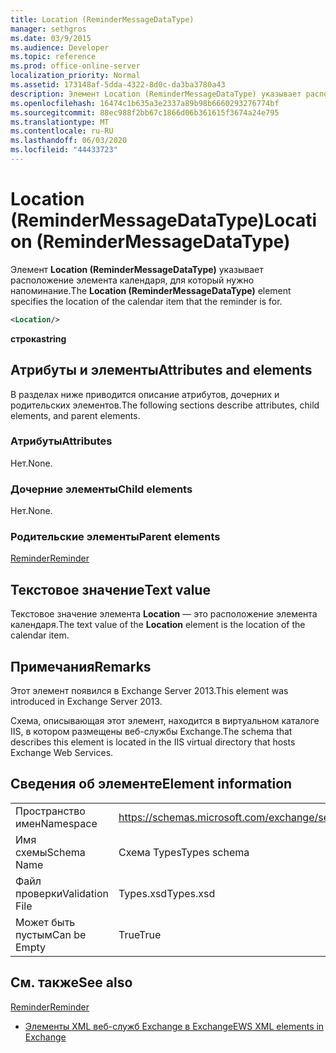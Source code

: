 ```yaml
---
title: Location (ReminderMessageDataType)
manager: sethgros
ms.date: 03/9/2015
ms.audience: Developer
ms.topic: reference
ms.prod: office-online-server
localization_priority: Normal
ms.assetid: 173148af-5dda-4322-8d0c-da3ba3780a43
description: Элемент Location (ReminderMessageDataType) указывает расположение элемента календаря, для который нужно напоминание.
ms.openlocfilehash: 16474c1b635a3e2337a89b98b6660293276774bf
ms.sourcegitcommit: 88ec988f2bb67c1866d06b361615f3674a24e795
ms.translationtype: MT
ms.contentlocale: ru-RU
ms.lasthandoff: 06/03/2020
ms.locfileid: "44433723"
---
```

# <a name="location-remindermessagedatatype"></a><span data-ttu-id="88aa8-103">Location (ReminderMessageDataType)</span><span class="sxs-lookup"><span data-stu-id="88aa8-103">Location (ReminderMessageDataType)</span></span>

<span data-ttu-id="88aa8-104">Элемент **Location (ReminderMessageDataType)** указывает расположение элемента календаря, для который нужно напоминание.</span><span class="sxs-lookup"><span data-stu-id="88aa8-104">The **Location (ReminderMessageDataType)** element specifies the location of the calendar item that the reminder is for.</span></span> 
  
```xml
<Location/>
```

 <span data-ttu-id="88aa8-105">**строка**</span><span class="sxs-lookup"><span data-stu-id="88aa8-105">**string**</span></span>
## <a name="attributes-and-elements"></a><span data-ttu-id="88aa8-106">Атрибуты и элементы</span><span class="sxs-lookup"><span data-stu-id="88aa8-106">Attributes and elements</span></span>

<span data-ttu-id="88aa8-107">В разделах ниже приводится описание атрибутов, дочерних и родительских элементов.</span><span class="sxs-lookup"><span data-stu-id="88aa8-107">The following sections describe attributes, child elements, and parent elements.</span></span>
  
### <a name="attributes"></a><span data-ttu-id="88aa8-108">Атрибуты</span><span class="sxs-lookup"><span data-stu-id="88aa8-108">Attributes</span></span>

<span data-ttu-id="88aa8-109">Нет.</span><span class="sxs-lookup"><span data-stu-id="88aa8-109">None.</span></span>
  
### <a name="child-elements"></a><span data-ttu-id="88aa8-110">Дочерние элементы</span><span class="sxs-lookup"><span data-stu-id="88aa8-110">Child elements</span></span>

<span data-ttu-id="88aa8-111">Нет.</span><span class="sxs-lookup"><span data-stu-id="88aa8-111">None.</span></span>
  
### <a name="parent-elements"></a><span data-ttu-id="88aa8-112">Родительские элементы</span><span class="sxs-lookup"><span data-stu-id="88aa8-112">Parent elements</span></span>

[<span data-ttu-id="88aa8-113">Reminder</span><span class="sxs-lookup"><span data-stu-id="88aa8-113">Reminder</span></span>](reminder.md)
  
## <a name="text-value"></a><span data-ttu-id="88aa8-114">Текстовое значение</span><span class="sxs-lookup"><span data-stu-id="88aa8-114">Text value</span></span>

<span data-ttu-id="88aa8-115">Текстовое значение элемента **Location** — это расположение элемента календаря.</span><span class="sxs-lookup"><span data-stu-id="88aa8-115">The text value of the **Location** element is the location of the calendar item.</span></span> 
  
## <a name="remarks"></a><span data-ttu-id="88aa8-116">Примечания</span><span class="sxs-lookup"><span data-stu-id="88aa8-116">Remarks</span></span>

<span data-ttu-id="88aa8-117">Этот элемент появился в Exchange Server 2013.</span><span class="sxs-lookup"><span data-stu-id="88aa8-117">This element was introduced in Exchange Server 2013.</span></span>
  
<span data-ttu-id="88aa8-118">Схема, описывающая этот элемент, находится в виртуальном каталоге IIS, в котором размещены веб-службы Exchange.</span><span class="sxs-lookup"><span data-stu-id="88aa8-118">The schema that describes this element is located in the IIS virtual directory that hosts Exchange Web Services.</span></span>
  
## <a name="element-information"></a><span data-ttu-id="88aa8-119">Сведения об элементе</span><span class="sxs-lookup"><span data-stu-id="88aa8-119">Element information</span></span>

|||
|:-----|:-----|
|<span data-ttu-id="88aa8-120">Пространство имен</span><span class="sxs-lookup"><span data-stu-id="88aa8-120">Namespace</span></span>  <br/> |https://schemas.microsoft.com/exchange/services/2006/types  <br/> |
|<span data-ttu-id="88aa8-121">Имя схемы</span><span class="sxs-lookup"><span data-stu-id="88aa8-121">Schema Name</span></span>  <br/> |<span data-ttu-id="88aa8-122">Схема Types</span><span class="sxs-lookup"><span data-stu-id="88aa8-122">Types schema</span></span>  <br/> |
|<span data-ttu-id="88aa8-123">Файл проверки</span><span class="sxs-lookup"><span data-stu-id="88aa8-123">Validation File</span></span>  <br/> |<span data-ttu-id="88aa8-124">Types.xsd</span><span class="sxs-lookup"><span data-stu-id="88aa8-124">Types.xsd</span></span>  <br/> |
|<span data-ttu-id="88aa8-125">Может быть пустым</span><span class="sxs-lookup"><span data-stu-id="88aa8-125">Can be Empty</span></span>  <br/> |<span data-ttu-id="88aa8-126">True</span><span class="sxs-lookup"><span data-stu-id="88aa8-126">True</span></span>  <br/> |
   
## <a name="see-also"></a><span data-ttu-id="88aa8-127">См. также</span><span class="sxs-lookup"><span data-stu-id="88aa8-127">See also</span></span>



[<span data-ttu-id="88aa8-128">Reminder</span><span class="sxs-lookup"><span data-stu-id="88aa8-128">Reminder</span></span>](reminder.md)


- [<span data-ttu-id="88aa8-129">Элементы XML веб-служб Exchange в Exchange</span><span class="sxs-lookup"><span data-stu-id="88aa8-129">EWS XML elements in Exchange</span></span>](ews-xml-elements-in-exchange.md)

